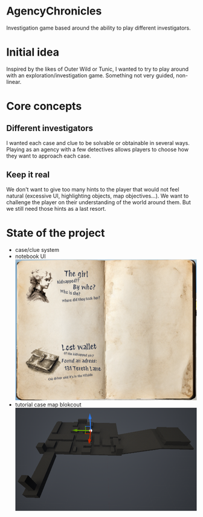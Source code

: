 # AgencyChronicles
Investigation game based around the ability to play different investigators.

# Initial idea
Inspired by the likes of Outer Wild or Tunic, I wanted to try to play around with an exploration/investigation game.
Something not very guided, non-linear.

# Core concepts
## Different investigators
I wanted each case and clue to be solvable or obtainable in several ways. Playing as an agency with a few detectives allows players to choose how they want to approach each case.

## Keep it real
We don't want to give too many hints to the player that would not feel natural (excessive UI, highlighting objects, map objectives...). We want to challenge the player on their understanding of the world around them.
But we still need those hints as a last resort.

# State of the project
- case/clue system
- notebook UI
![Player notebook](/Resources/SC_Notebook.png)
- tutorial case map blokcout
![Tutorial map blockout](Resources/SC_Blockout.png)
